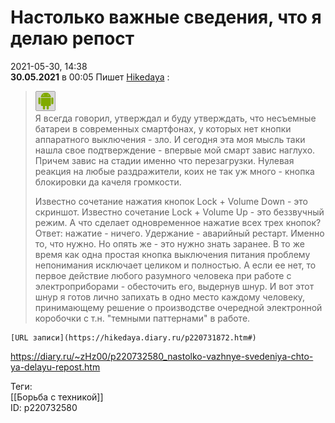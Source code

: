 Настолько важные сведения, что я делаю репост
==============================================

   
 2021-05-30, 14:38   
    **30.05.2021**  в 00:05  Пишет   [Hikedaya](https://diary.ru/~hikedaya "дневник Записная книжка")  :   
   
  
>   ![](pics/81670996.png)    
>  Я всегда говорил, утверждал и буду утверждать, что несъемные батареи в современных смартфонах, у которых нет кнопки аппаратного выключения - зло. И сегодня эта моя мысль таки нашла свое подтверждение - впервые мой смарт завис наглухо. Причем завис на стадии именно что перезагрузки. Нулевая реакция на любые раздражители, коих не так уж много - кнопка блокировки да качеля громкости.   
>    
>  Известно сочетание нажатия кнопок Lock + Volume Down - это скриншот. Известно сочетание Lock + Volume Up - это беззвучный режим. А что сделает одновременное нажатие всех трех кнопок? Ответ: нажатие - ничего. Удержание - аварийный рестарт. Именно то, что нужно. Но опять же - это нужно знать заранее. В то же время как одна простая кнопка выключения питания проблему непонимания исключает целиком и полностью. А если ее нет, то первое действие любого разумного человека при работе с электроприборами - обесточить его, выдернув шнур. И вот этот шнур я готов лично запихать в одно место каждому человеку, принимающему решение о производстве очередной электронной коробочки с т.н. "темными паттернами" в работе.   
>    
>  

    [URL записи](https://hikedaya.diary.ru/p220731872.htm#)     
    
 <https://diary.ru/~zHz00/p220732580_nastolko-vazhnye-svedeniya-chto-ya-delayu-repost.htm>   
   
 Теги:   
 [[Борьба с техникой]]   
 ID: p220732580